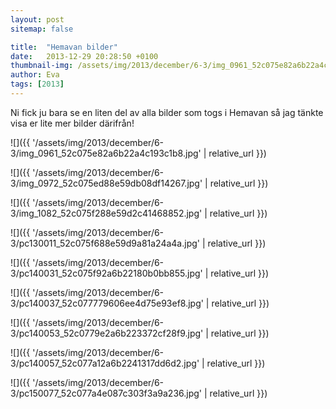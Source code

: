 ```yaml
---
layout: post
sitemap: false

title:  "Hemavan bilder"
date:   2013-12-29 20:28:50 +0100
thumbnail-img: /assets/img/2013/december/6-3/img_0961_52c075e82a6b22a4c193c1b8.jpg
author: Eva
tags: [2013]
---
```


Ni fick ju bara se en liten del av alla bilder som togs i Hemavan så jag tänkte visa er lite mer bilder därifrån!

![]({{ '/assets/img/2013/december/6-3/img_0961_52c075e82a6b22a4c193c1b8.jpg'  | relative_url }})

![]({{ '/assets/img/2013/december/6-3/img_0972_52c075ed88e59db08df14267.jpg'  | relative_url }})

![]({{ '/assets/img/2013/december/6-3/img_1082_52c075f288e59d2c41468852.jpg'  | relative_url }})

![]({{ '/assets/img/2013/december/6-3/pc130011_52c075f688e59d9a81a24a4a.jpg'  | relative_url }})

![]({{ '/assets/img/2013/december/6-3/pc140031_52c075f92a6b22180b0bb855.jpg'  | relative_url }})

![]({{ '/assets/img/2013/december/6-3/pc140037_52c077779606ee4d75e93ef8.jpg'  | relative_url }})

![]({{ '/assets/img/2013/december/6-3/pc140053_52c0779e2a6b223372cf28f9.jpg'  | relative_url }})

![]({{ '/assets/img/2013/december/6-3/pc140057_52c077a12a6b2241317dd6d2.jpg'  | relative_url }})

![]({{ '/assets/img/2013/december/6-3/pc150077_52c077a4e087c303f3a9a236.jpg'  | relative_url }})

